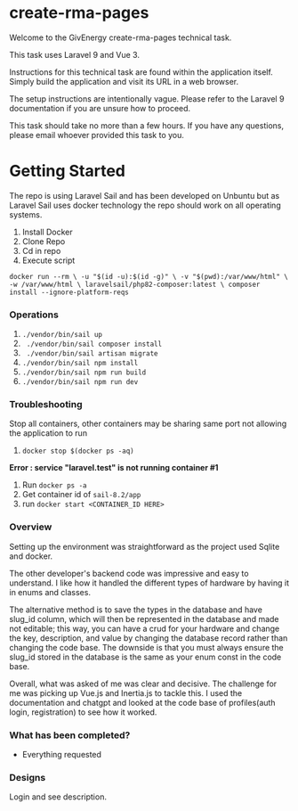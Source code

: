# create-rma-pages

Welcome to the GivEnergy create-rma-pages technical task.

This task uses Laravel 9 and Vue 3.

Instructions for this technical task are found within the application itself.
Simply build the application and visit its URL in a web browser.

The setup instructions are intentionally vague. 
Please refer to the Laravel 9 documentation if you are unsure how to proceed.

This task should take no more than a few hours. If you have any questions, 
please email whoever provided this task to you.

# Getting Started

The repo is using Laravel Sail and has been developed on Unbuntu but as Laravel Sail uses docker technology the repo should work on all operating systems. 


1. Install Docker
2. Clone Repo
3. Cd in repo
4. Execute script

``docker run --rm \
    -u "$(id -u):$(id -g)" \
    -v "$(pwd):/var/www/html" \
    -w /var/www/html \
    laravelsail/php82-composer:latest \
    composer install --ignore-platform-reqs``
    
    
### Operations

1. ```./vendor/bin/sail up```
2. ``` ./vendor/bin/sail composer install```
3. ``` ./vendor/bin/sail artisan migrate```
4. ``` ./vendor/bin/sail npm install ```
5. ``` ./vendor/bin/sail npm run build ```
6. ``` ./vendor/bin/sail npm run dev ```

    
### Troubleshooting
 
 Stop all containers, other containers may be sharing same port not allowing the application to run
 
 1. ``docker stop $(docker ps -aq)``
 
**Error : service "laravel.test" is not running container #1**

1. Run ```docker ps -a```
2. Get container id of ``sail-8.2/app``
3. run ```docker start <CONTAINER_ID HERE>```

### Overview

Setting up the environment was straightforward as the project used Sqlite and docker.

The other developer's backend code was impressive and easy to understand. I like how it handled the different types of hardware by having it in enums and classes. 

The alternative method is to save the types in the database and have slug_id column, which will then be represented in the database and made not editable; this way, you can have a crud for your hardware and change the key, description, and value by changing the database record rather than changing the code base. The downside is that you must always ensure the slug_id stored in the database is the same as your enum const in the code base.

Overall, what was asked of me was clear and decisive. The challenge for me was picking up Vue.js and Inertia.js to tackle this. I used the documentation and chatgpt and looked at the code base of profiles(auth login, registration) to see how it worked.

### What has been completed?
 - Everything requested


### Designs
Login and see description.





